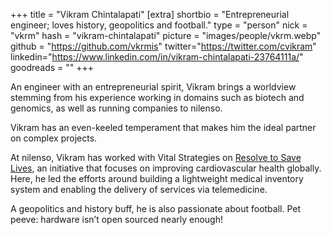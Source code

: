 +++
title = "Vikram Chintalapati"
[extra]
shortbio = "Entrepreneurial engineer; loves history, geopolitics and football."
type = "person"
nick = "vkrm"
hash = "vikram-chintalapati"
picture = "images/people/vkrm.webp"
github = "https://github.com/vkrmis"
twitter="https://twitter.com/cvikram"
linkedin="https://www.linkedin.com/in/vikram-chintalapati-23764111a/"
goodreads = ""
+++

<p class="text-black text-base leading-normal  md:text-xl lg:text-xl md:leading-snug font-light pb-4 md:pb-7">
    An engineer with an entrepreneurial spirit, Vikram brings a worldview stemming from his experience working in domains such as biotech and genomics, as well as running companies to nilenso.
</p>
<p class="text-black text-base leading-normal  md:text-xl lg:text-xl md:leading-snug font-light pb-4 md:pb-7">
    Vikram has an even-keeled temperament that makes him the ideal partner on complex projects.
</p>
<p class="text-black text-base leading-normal  md:text-xl lg:text-xl md:leading-snug font-light pb-4 md:pb-7">
    At nilenso, Vikram has worked with Vital Strategies on <a class='underline hover:text-pink-500' href='https://resolvetosavelives.org/'>Resolve to Save Lives</a>, an initiative that focuses on improving cardiovascular health globally. Here, he led the efforts around building a lightweight medical inventory system and enabling the delivery of services via telemedicine.
</p>
<p class="text-black text-base leading-normal  md:text-xl lg:text-xl md:leading-snug font-light pb-4 md:pb-7">
    A geopolitics and history buff, he is also passionate about football. Pet peeve: hardware isn’t open sourced nearly enough!
</p>

